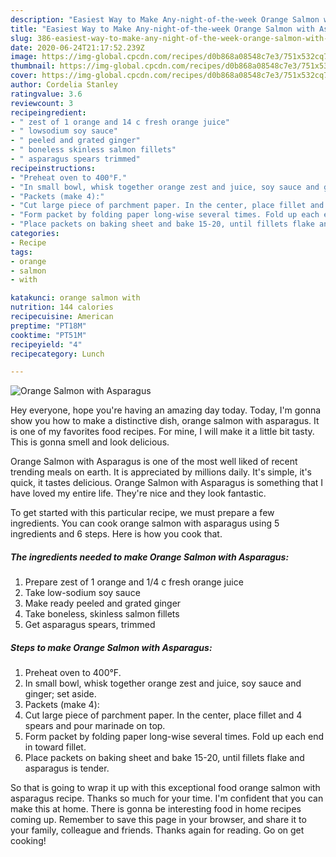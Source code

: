 ```yaml
---
description: "Easiest Way to Make Any-night-of-the-week Orange Salmon with Asparagus"
title: "Easiest Way to Make Any-night-of-the-week Orange Salmon with Asparagus"
slug: 386-easiest-way-to-make-any-night-of-the-week-orange-salmon-with-asparagus
date: 2020-06-24T21:17:52.239Z
image: https://img-global.cpcdn.com/recipes/d0b868a08548c7e3/751x532cq70/orange-salmon-with-asparagus-recipe-main-photo.jpg
thumbnail: https://img-global.cpcdn.com/recipes/d0b868a08548c7e3/751x532cq70/orange-salmon-with-asparagus-recipe-main-photo.jpg
cover: https://img-global.cpcdn.com/recipes/d0b868a08548c7e3/751x532cq70/orange-salmon-with-asparagus-recipe-main-photo.jpg
author: Cordelia Stanley
ratingvalue: 3.6
reviewcount: 3
recipeingredient:
- " zest of 1 orange and 14 c fresh orange juice"
- " lowsodium soy sauce"
- " peeled and grated ginger"
- " boneless skinless salmon fillets"
- " asparagus spears trimmed"
recipeinstructions:
- "Preheat oven to 400°F."
- "In small bowl, whisk together orange zest and juice, soy sauce and ginger; set aside."
- "Packets (make 4):"
- "Cut large piece of parchment paper. In the center, place fillet and 4 spears and pour marinade on top."
- "Form packet by folding paper long-wise several times. Fold up each end in toward fillet."
- "Place packets on baking sheet and bake 15-20, until fillets flake and asparagus is tender."
categories:
- Recipe
tags:
- orange
- salmon
- with

katakunci: orange salmon with 
nutrition: 144 calories
recipecuisine: American
preptime: "PT18M"
cooktime: "PT51M"
recipeyield: "4"
recipecategory: Lunch

---
```



![Orange Salmon with Asparagus](https://img-global.cpcdn.com/recipes/d0b868a08548c7e3/751x532cq70/orange-salmon-with-asparagus-recipe-main-photo.jpg)

Hey everyone, hope you're having an amazing day today. Today, I'm gonna show you how to make a distinctive dish, orange salmon with asparagus. It is one of my favorites food recipes. For mine, I will make it a little bit tasty. This is gonna smell and look delicious.

Orange Salmon with Asparagus is one of the most well liked of recent trending meals on earth. It is appreciated by millions daily. It's simple, it's quick, it tastes delicious. Orange Salmon with Asparagus is something that I have loved my entire life. They're nice and they look fantastic.




To get started with this particular recipe, we must prepare a few ingredients. You can cook orange salmon with asparagus using 5 ingredients and 6 steps. Here is how you cook that.

<!--inarticleads1-->

##### The ingredients needed to make Orange Salmon with Asparagus:

1. Prepare  zest of 1 orange and 1/4 c fresh orange juice
1. Take  low-sodium soy sauce
1. Make ready  peeled and grated ginger
1. Take  boneless, skinless salmon fillets
1. Get  asparagus spears, trimmed




<!--inarticleads2-->

##### Steps to make Orange Salmon with Asparagus:

1. Preheat oven to 400°F.
1. In small bowl, whisk together orange zest and juice, soy sauce and ginger; set aside.
1. Packets (make 4):
1. Cut large piece of parchment paper. In the center, place fillet and 4 spears and pour marinade on top.
1. Form packet by folding paper long-wise several times. Fold up each end in toward fillet.
1. Place packets on baking sheet and bake 15-20, until fillets flake and asparagus is tender.




So that is going to wrap it up with this exceptional food orange salmon with asparagus recipe. Thanks so much for your time. I'm confident that you can make this at home. There is gonna be interesting food in home recipes coming up. Remember to save this page in your browser, and share it to your family, colleague and friends. Thanks again for reading. Go on get cooking!
